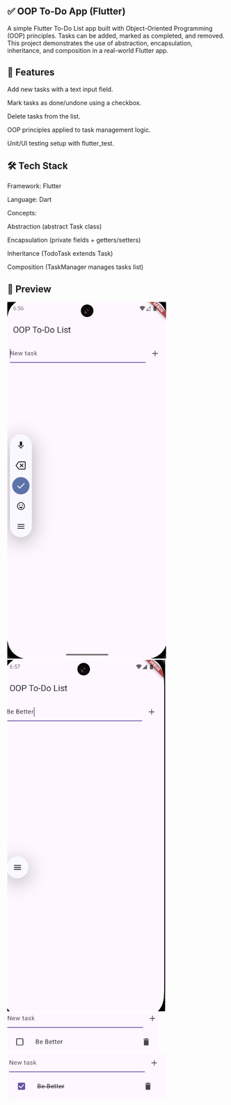 ## ✅ OOP To-Do App (Flutter)

A simple Flutter To-Do List app built with Object-Oriented Programming (OOP) principles. Tasks can be added, marked as completed, and removed. This project demonstrates the use of abstraction, encapsulation, inheritance, and composition in a real-world Flutter app.

## 🚀 Features

Add new tasks with a text input field.

Mark tasks as done/undone using a checkbox.

Delete tasks from the list.

OOP principles applied to task management logic.

Unit/UI testing setup with flutter_test.

## 🛠️ Tech Stack

Framework: Flutter

Language: Dart

Concepts:

Abstraction (abstract Task class)

Encapsulation (private fields + getters/setters)

Inheritance (TodoTask extends Task)

Composition (TaskManager manages tasks list)

## 📸 Preview
![alt text](https://github.com/jingaega/flutter_todolist/blob/main/ScreenShots/screenshot(2).png?raw=true)<br/>
![alt text](https://github.com/jingaega/flutter_todolist/blob/main/ScreenShots/screenshot(3).png?raw=true)<br/>
![alt text](https://github.com/jingaega/flutter_todolist/blob/main/ScreenShots/screenshot(4).png?raw=true)<br/>
![alt text](https://github.com/jingaega/flutter_todolist/blob/main/ScreenShots/screenshot(5).png?raw=true)<br/>


